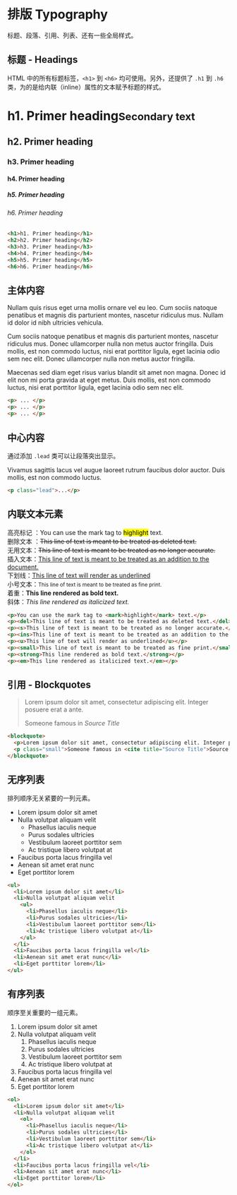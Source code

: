 
# 排版 Typography
标题、段落、引用、列表、还有一些全局样式。

## 标题 - Headings
HTML 中的所有标题标签，`<h1>` 到 `<h6>` 均可使用。另外，还提供了 `.h1` 到 `.h6` 类，为的是给内联（inline）属性的文本赋予标题的样式。

<div class="clearfix p-4 b-gray">
  <div class="col col-12">
    <h1>h1. Primer heading<small>Secondary text</small></h1>
    <h2>h2. Primer heading</h2>
    <h3>h3. Primer heading</h3>
    <h4>h4. Primer heading</h4>
    <h5>h5. Primer heading</h5>
    <h6>h6. Primer heading</h6>
  </div>
</div>

``` html
<h1>h1. Primer heading</h1>
<h2>h2. Primer heading</h2>
<h3>h3. Primer heading</h3>
<h4>h4. Primer heading</h4>
<h5>h5. Primer heading</h5>
<h6>h6. Primer heading</h6>
```

## 主体内容
<div class="clearfix p-4 b-gray">
<p>Nullam quis risus eget urna mollis ornare vel eu leo. Cum sociis natoque penatibus et magnis dis parturient montes, nascetur ridiculus mus. Nullam id dolor id nibh ultricies vehicula.</p>
<p>Cum sociis natoque penatibus et magnis dis parturient montes, nascetur ridiculus mus. Donec ullamcorper nulla non metus auctor fringilla. Duis mollis, est non commodo luctus, nisi erat porttitor ligula, eget lacinia odio sem nec elit. Donec ullamcorper nulla non metus auctor fringilla.</p>
<p>Maecenas sed diam eget risus varius blandit sit amet non magna. Donec id elit non mi porta gravida at eget metus. Duis mollis, est non commodo luctus, nisi erat porttitor ligula, eget lacinia odio sem nec elit.</p>
</div>

``` html
<p> ... </p>
<p> ... </p>
<p> ... </p>
```

## 中心内容
通过添加 `.lead` 类可以让段落突出显示。
<div class="clearfix p-4 b-gray">
<p class="lead">
  Vivamus sagittis lacus vel augue laoreet rutrum faucibus dolor auctor. Duis mollis, est non commodo luctus.
</p>
</div>

``` html
<p class="lead">...</p>
```

## 内联文本元素
<div class="clearfix p-4 b-gray">
高亮标记 ：You can use the mark tag to <mark>highlight</mark> text.<br>
删除文本 ：<del>This line of text is meant to be treated as deleted text.</del><br>
无用文本：<s>This line of text is meant to be treated as no longer accurate.</s><br>
插入文本：<ins>This line of text is meant to be treated as an addition to the document.</ins><br>
下划线：<u>This line of text will render as underlined</u><br>
小号文本：<small>This line of text is meant to be treated as fine print.</small><br>
着重：<strong>This line rendered as bold text.</strong><br>
斜体：<em>This line rendered as italicized text.</em><br>
</div>

``` html
<p>You can use the mark tag to <mark>highlight</mark> text.</p>
<p><del>This line of text is meant to be treated as deleted text.</del></p>
<p><s>This line of text is meant to be treated as no longer accurate.</s></p>
<p><ins>This line of text is meant to be treated as an addition to the document.</ins></p>
<p><u>This line of text will render as underlined</u></p>
<p><small>This line of text is meant to be treated as fine print.</small></p>
<p><strong>This line rendered as bold text.</strong></p>
<p><em>This line rendered as italicized text.</em></p>
```


## 引用 - Blockquotes
<div class="clearfix p-4 b-gray">
<blockquote>
  <p>Lorem ipsum dolor sit amet, consectetur adipiscing elit. Integer posuere erat a ante.</p>
  <footer>Someone famous in <cite title="Source Title">Source Title</cite></footer>
</blockquote>
</div>

``` html
<blockquote>
  <p>Lorem ipsum dolor sit amet, consectetur adipiscing elit. Integer posuere erat a ante.</p>
  <p class="small">Someone famous in <cite title="Source Title">Source Title</cite></p>
</blockquote>
```


## 无序列表
排列顺序无关紧要的一列元素。
<div class="clearfix p-4 b-gray">
<ul>
  <li>Lorem ipsum dolor sit amet</li>
  <li>Nulla volutpat aliquam velit
    <ul>
      <li>Phasellus iaculis neque</li>
      <li>Purus sodales ultricies</li>
      <li>Vestibulum laoreet porttitor sem</li>
      <li>Ac tristique libero volutpat at</li>
    </ul>
  </li>
  <li>Faucibus porta lacus fringilla vel</li>
  <li>Aenean sit amet erat nunc</li>
  <li>Eget porttitor lorem</li>
</ul>
</div>

``` html
<ul>
  <li>Lorem ipsum dolor sit amet</li>
  <li>Nulla volutpat aliquam velit
    <ul>
      <li>Phasellus iaculis neque</li>
      <li>Purus sodales ultricies</li>
      <li>Vestibulum laoreet porttitor sem</li>
      <li>Ac tristique libero volutpat at</li>
    </ul>
  </li>
  <li>Faucibus porta lacus fringilla vel</li>
  <li>Aenean sit amet erat nunc</li>
  <li>Eget porttitor lorem</li>
</ul>
```

## 有序列表
顺序至关重要的一组元素。
<div class="clearfix p-4 b-gray">
<ol>
  <li>Lorem ipsum dolor sit amet</li>
  <li>Nulla volutpat aliquam velit
    <ol>
      <li>Phasellus iaculis neque</li>
      <li>Purus sodales ultricies</li>
      <li>Vestibulum laoreet porttitor sem</li>
      <li>Ac tristique libero volutpat at</li>
    </ol>
  </li>
  <li>Faucibus porta lacus fringilla vel</li>
  <li>Aenean sit amet erat nunc</li>
  <li>Eget porttitor lorem</li>
</ol>
</div>

``` html
<ol>
  <li>Lorem ipsum dolor sit amet</li>
  <li>Nulla volutpat aliquam velit
    <ol>
      <li>Phasellus iaculis neque</li>
      <li>Purus sodales ultricies</li>
      <li>Vestibulum laoreet porttitor sem</li>
      <li>Ac tristique libero volutpat at</li>
    </ol>
  </li>
  <li>Faucibus porta lacus fringilla vel</li>
  <li>Aenean sit amet erat nunc</li>
  <li>Eget porttitor lorem</li>
</ol>
```
